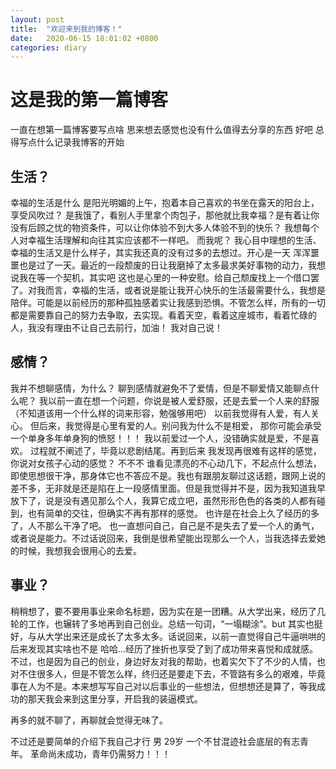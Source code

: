```yaml
---
layout: post
title:  "欢迎来到我的博客！"
date:   2020-06-15 18:01:02 +0800
categories: diary
---
```



# 这是我的第一篇博客

一直在想第一篇博客要写点啥 思来想去感觉也没有什么值得去分享的东西  好吧 总得写点什么记录我博客的开始

## 生活？ 
幸福的生活是什么  是阳光明媚的上午，抱着本自己喜欢的书坐在露天的阳台上，享受风吹过？ 是我饿了，看别人手里拿个肉包子，那他就比我幸福？是有着让你没有后顾之忧的物资条件，可以让你体验不到大多人体验不到的快乐？ 我想每个人对幸福生活理解和向往其实应该都不一样吧。 而我呢？ 我心目中理想的生活、幸福的生活又是什么样子，其实我还真的没有过多的去想过。开心是一天 浑浑噩噩也是过了一天。最近的一段颓废的日让我磨掉了太多最求美好事物的动力，我想说我在等一个契机，其实吧 这也是心里的一种安慰。给自己颓废找上一个借口罢了。对我而言，幸福的生活，或者说是能让我开心快乐的生活最需要什么，我想是陪伴。可能是以前经历的那种孤独感着实让我感到恐惧。不管怎么样，所有的一切都是需要靠自己的努力去争取，去实现。看着天空，看着这座城市，看着忙碌的人，我没有理由不让自己去前行，加油！ 我对自己说！

## 感情？
我并不想聊感情，为什么？ 聊到感情就避免不了爱情，但是不聊爱情又能聊点什么呢？ 我以前一直在想一个问题，你说是被人爱舒服，还是去爱一个人来的舒服（不知道该用一个什么样的词来形容，勉强够用吧） 以前我觉得有人爱，有人关心。 但后来，我觉得是心里有爱的人。别问我为什么不是相爱， 那你可能会承受一个单身多年单身狗的愤怒！！！ 我以前爱过一个人，没错确实就是爱，不是喜欢。 过程就不阐述了，毕竟以悲剧结尾。再到后来 我发现再很难有这样的感觉， 你说对女孩子心动的感觉？ 不不不  谁看见漂亮的不心动几下，不起点什么想法，即使思想很干净，那身体它也不答应不是。我也有跟朋友聊过这话题，跟网上说的差不多，无非就是还是陷在上一段感情里面。但是我觉得并不是，因为我知道我早放下了，说是没有遇见那么个人，我算它成立吧，虽然形形色色的各类的人都有碰到，也有简单的交往，但确实不再有那样的感觉。 也许是在社会上久了经历的多了，人不那么干净了吧。 也一直想问自己，自己是不是失去了爱一个人的勇气，或者说是能力。不过话说回来，我倒是很希望能出现那么一个人，当我选择去爱她的时候，我想我会很用心的去爱。

## 事业？
稍稍想了，要不要用事业来命名标题，因为实在是一团糟。从大学出来，经历了几轮的工作，也辗转了多地再到自己创业。总结一句词，“一塌糊涂”。but 其实也挺好，与从大学出来还是成长了太多太多。话说回来，以前一直觉得自己牛逼哄哄的后来发现其实啥也不是 哈哈...经历了挫折也享受了到了成功带来喜悦和成就感。不过，也是因为自己的创业，身边好友对我的帮助，也着实欠下了不少的人情，也对不住很多人，但是不管怎么样，终归还是要走下去，不管路有多么的艰难，毕竟事在人为不是。本来想写写自己对以后事业的一些想法，但想想还是算了，等我成功的那天我会来到这里分享，开启我的装逼模式。

再多的就不聊了，再聊就会觉得无味了。 

不过还是要简单的介绍下我自己才行 
男 29岁 一个不甘混迹社会底层的有志青年。  革命尚未成功，青年仍需努力！！！




